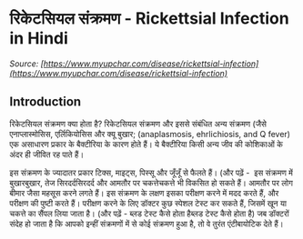 # रिकेटसियल संक्रमण - Rickettsial Infection in Hindi
_Source: [https://www.myupchar.com/disease/rickettsial-infection](https://www.myupchar.com/disease/rickettsial-infection)_

## Introduction
रिकेटसियल संक्रमण क्या होता है?
रिकेटसियल संक्रमण और इससे संबंधित अन्य संक्रमण (जैसे एनाप्लास्मोसिस, एर्लिकियोसिस और क्यू बुखार; (anaplasmosis, ehrlichiosis, and Q fever) एक असाधारण प्रकार के बैक्टीरिया के कारण होते हैं। ये बैक्टीरिया किसी अन्य जीव की कोशिकाओं के अंदर ही जीवित रह पाते हैं।

इस संक्रमण के ज्यादातर प्रकार टिक्स, माइट्स, पिस्सू और जूँजूँ से फैलते हैं। (और पढ़ें - 
इस संक्रमण में बुखारबुखार, तेज सिरदर्दसिरदर्द और आमतौर पर चकत्तेचकत्ते भी विकसित हो सकते हैं। आमतौर पर लोग बीमार जैसा महसूस करने लगते हैं।
इस संक्रमण के लक्षण इसका परीक्षण करने में मदद करते हैं, और परीक्षण की पुष्टी करते हैं। परीक्षण करने के लिए डॉक्टर कुछ स्पेशल टेस्ट कर सकते हैं, जिसमें खून या चकत्ते का सैंपल लिया जाता है। (और पढ़ें - ब्लड टेस्ट कैसे होता हैब्लड टेस्ट कैसे होता है)
जब डॉक्टरों संदेह हो जाता है कि आपको इन्हीं संक्रमणों में से कोई संक्रमण हुआ है, तो वे तुरंत एंटीबायोटिक देते हैं।

